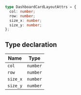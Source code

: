 ```ts
type DashboardCardLayoutAttrs = {
  col: number;
  row: number;
  size_x: number;
  size_y: number;
};
```

## Type declaration

| Name | Type |
| ------ | ------ |
| <a id="col"></a> `col` | `number` |
| <a id="row"></a> `row` | `number` |
| <a id="size_x"></a> `size_x` | `number` |
| <a id="size_y"></a> `size_y` | `number` |
